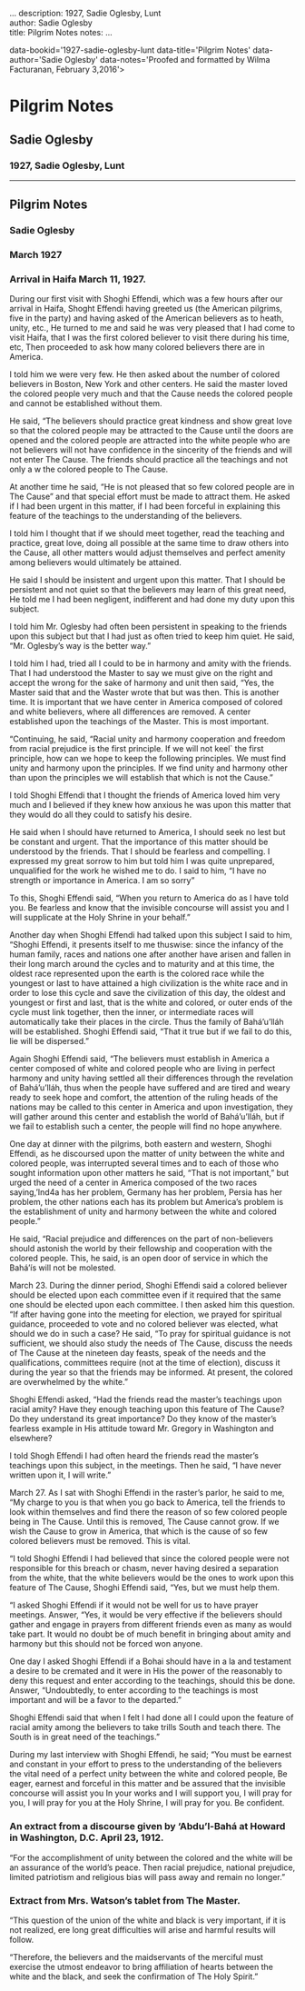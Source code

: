 ...
description: 1927, Sadie Oglesby, Lunt  
author: Sadie Oglesby  
title: Pilgrim Notes 
notes:
...


   data-bookid='1927-sadie-oglesby-lunt
   data-title='Pilgrim Notes'
   data-author='Sadie Oglesby'
   data-notes='Proofed and formatted by Wilma Facturanan, February 3,2016'>  



# Pilgrim Notes  
## Sadie Oglesby  
### 1927, Sadie Oglesby, Lunt  

------




## Pilgrim Notes

### Sadie Oglesby

### March 1927

### Arrival in Haifa March 11, 1927. 

During our first visit with Shoghi Effendi, which was a few hours after our arrival in Haifa, Shoght Effendi having greeted us (the American pilgrims, five in the party) and having asked of the American believers as to heath, unity, etc., He turned to me and said he was very pleased that I had come to visit Haifa, that I was the first colored believer to visit there during his time, etc, Then proceeded to ask how many colored believers there are in America.  

I told him we were very few. He then asked about the number of colored believers in Boston, New York and other centers. He said the master loved the colored people very much and that the Cause needs the colored people and cannot be established without them.   

He said, “The believers should practice great kindness and show great love so that the colored people may be attracted to the Cause until the doors are opened and the colored people are attracted into the white people who are not believers will not have confidence in the sincerity of the friends and will not enter The Cause. The friends should practice all the teachings and not only a w the colored people to The Cause.  

At another time he said, “He is not pleased that so few colored people are in The Cause” and that special effort must be made to attract them. He asked if I had been urgent in this matter, if I had been forceful in explaining this feature of the teachings to the understanding of the believers.  

I told him I thought that if we should meet together, read the teaching and practice, great love, doing all possible at the same time to draw others into the Cause, all other matters would adjust themselves and perfect amenity among believers would ultimately be attained.   

He said I should be insistent and urgent upon this matter. That I should be persistent and not quiet so that the believers may learn of this great need, He told me I had been negligent, indifferent and had done my duty upon this subject.  

I told him Mr. Oglesby had often been persistent in speaking to the friends upon this subject but that I had just as often tried to keep him quiet. He said, “Mr. Oglesby’s way is the better way.”  

I told him I had, tried all I could to be in harmony and amity with the friends. That I had understood the Master to say we must give on the right and accept the wrong for the sake of harmony and unit then said, “Yes, the Master said that and the Waster wrote that but was then. This is another time. It is important that we have center in America composed of colored and white believers, where all differences are removed. A center established upon the teachings of the Master. This is most important.  

“Continuing, he said, “Racial unity and harmony cooperation and freedom from racial prejudice is the first principle. If we will not keel` the first principle, how can we hope to keep the following principles. We must find unity and harmony upon the principles. If we find unity and harmony other than upon the principles we will establish that which is not the Cause.”  

I told Shoghi Effendi that I thought the friends of America loved him very much and I believed if they knew how anxious he was upon this matter that they would do all they could to satisfy his desire.   

He said when I should have returned to America, I should seek no lest but be constant and urgent. That the importance of this matter should be understood by the friends. That I should be fearless and compelling. I expressed my great sorrow to him but told him I was quite unprepared, unqualified for the work he wished me to do. I said to him, “I have no strength or importance in America. I am so sorry”  

To this, Shoghi Effendi said, “When you return to America do as I have told you. Be fearless and know that the invisible concourse will assist you and I will supplicate at the Holy Shrine in your behalf.”  

Another day when Shoghi Effendi had talked upon this subject I said to him, “Shoghi Effendi, it presents itself to me thuswise: since the infancy of the human family, races and nations one after another have arisen and fallen in their long march around the cycles and to maturity and at this time, the oldest race represented upon the earth is the colored race while the youngest or last to have attained a high civilization is the white race and in order to lose this cycle and save the civilization of this day, the oldest and youngest or first and last, that is the white and colored, or outer ends of the cycle must link together, then the inner, or intermediate races will automatically take their places in the circle. Thus the family of Bahá’u’lláh will be established. Shoghi Effendi said, “That it true but if we fail to do this, lie will be dispersed.”  

Again Shoghi Effendi said, “The believers must establish in America a center composed of white and colored people who are living in perfect harmony and unity having settled all their differences through the revelation of Bahá’u’lláh, thus when the people have suffered and are tired and weary ready to seek hope and comfort, the attention of the ruling heads of the nations may be called to this center in America and upon investigation, they will gather around this center and establish the world of Bahá’u’lláh, but if we fail to establish such a center, the people will find no hope anywhere.  

One day at dinner with the pilgrims, both eastern and western, Shoghi Effendi, as he discoursed upon the matter of unity between the white and colored people, was interrupted several times and to each of those who sought information upon other matters he said, “That is not important,” but urged the need of a center in America composed of the two races saying,’Ind4a has her problem, Germany has her problem, Persia has her problem, the other nations each has its problem but America’s problem is the establishment of unity and harmony between the white and colored people.”  

He said, “Racial prejudice and differences on the part of non-believers should astonish the world by their fellowship and cooperation with the colored people. This, he said, is an open door of service in which the Bahá’ís will not be molested.  

March 23. During the dinner period, Shoghi Effendi said a colored believer should be elected upon each committee even if it required that the same one should be elected upon each committee. I then asked him this question. “If after having gone into the meeting for election, we prayed for spiritual guidance, proceeded to vote and no colored believer was elected, what should we do in such a case? He said, “To pray for spiritual guidance is not sufficient, we should also study the needs of The Cause, discuss the needs of The Cause at the nineteen day feasts, speak of the needs and the qualifications, committees require (not at the time of election), discuss it during the year so that the friends may be informed. At present, the colored are overwhelmed by the white.”  

Shoghi Effendi asked, “Had the friends read the master’s teachings upon racial amity? Have they enough teaching upon this feature of The Cause? Do they understand its great importance? Do they know of the master’s fearless example in His attitude toward Mr. Gregory in Washington and elsewhere?  

I told Shogh Effendi I had often heard the friends read the master’s teachings upon this subject, in the meetings. Then he said, “I have never written upon it, I will write.”  

March 27. As I sat with Shoghi Effendi in the raster’s parlor, he said to me, “My charge to you is that when you go back to America, tell the friends to look within themselves and find there the reason of so few colored people being in The Cause. Until this is removed, The Cause cannot grow. If we wish the Cause to grow in America, that which is the cause of so few colored believers must be removed. This is vital.  

“I told Shoghi Effendi I had believed that since the colored people were not responsible for this breach or chasm, never having desired a separation from the white, that the white believers would be the ones to work upon this feature of The Cause, Shoghi Effendi said, “Yes, but we must help them.  

“I asked Shoghi Effendi if it would not be well for us to have prayer meetings. Answer, “Yes, it would be very effective if the believers should gather and engage in prayers from different friends even as many as would take part. It would no doubt be of much benefit in bringing about amity and harmony but this should not be forced won anyone.  

One day I asked Shoghi Effendi if a Bohai should have in a la and testament a desire to be cremated and it were in His the power of the reasonably to deny this request and enter according to the teachings, should this be done. Answer, “Undoubtedly, to enter according to the teachings is most important and will be a favor to the departed.”  

Shoghi Effendi said that when I felt I had done all I could upon the feature of racial amity among the believers to take trills South and teach there. The South is in great need of the teachings.”  

During my last interview with Shoghi Effendi, he said; “You must be earnest and constant in your effort to press to the understanding of the believers the vital need of a perfect unity between the white and colored people, Be eager, earnest and forceful in this matter and be assured that the invisible concourse will assist you In your works and I will support you, I will pray for you, I will pray for you at the Holy Shrine, I will pray for you. Be confident.  

### An extract from a discourse given by ‘Abdu’l-Bahá at Howard in Washington, D.C. April 23, 1912.

“For the accomplishment of unity between the colored and the white will be an assurance of the world’s peace. Then racial prejudice, national prejudice, limited patriotism and religious bias will pass away and remain no longer.”   

### Extract from Mrs. Watson’s tablet from The Master. 

“This question of the union of the white and black is very important, if it is not realized, ere long great difficulties will arise and harmful results will follow.   

“Therefore, the believers and the maidservants of the merciful must exercise the utmost endeavor to bring affiliation of hearts between the white and the black, and seek the confirmation of The Holy Spirit.”